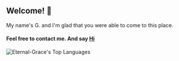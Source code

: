 ## Welcome! 👋

My name's G. and I'm glad that you were able to come to this place.

#### Feel free to contact me. And say [Hi](mailto:contact@genitus.tech)

![Eternal-Grace's Top Languages](https://github-readme-stats.vercel.app/api/top-langs/?username=Eternal-Grace&theme=vue-dark&show_icons=true&hide_border=false&layout=compact)
